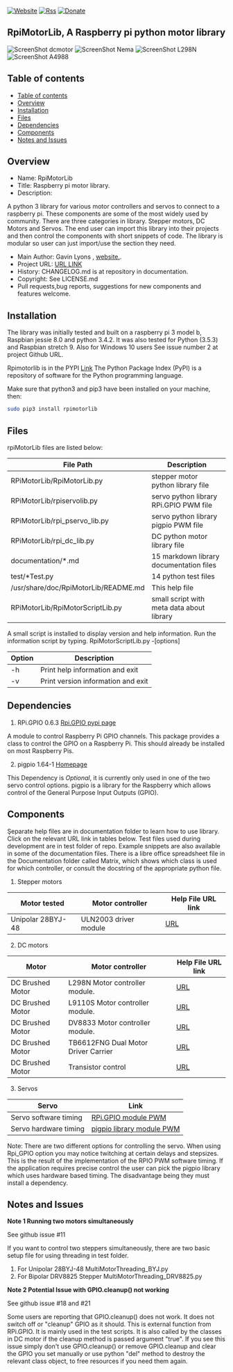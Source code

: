 
[![Website](https://img.shields.io/badge/Website-Link-blue.svg)](https://gavinlyonsrepo.github.io/)  [![Rss](https://img.shields.io/badge/Subscribe-RSS-yellow.svg)](https://gavinlyonsrepo.github.io//feed.xml)  [![Donate](https://img.shields.io/badge/Donate-PayPal-green.svg)](https://www.paypal.com/paypalme/whitelight976)

RpiMotorLib, A Raspberry pi python motor library
--------------------------------------------------

![ScreenShot dcmotor](https://github.com/gavinlyonsrepo/RpiMotorLib/blob/master/images/RF310T11400.jpg)
![ScreenShot Nema](https://github.com/gavinlyonsrepo/RpiMotorLib/blob/master/images/nema11.jpg)
![ScreenShot L298N](https://github.com/gavinlyonsrepo/RpiMotorLib/blob/master/images/L298N.jpg)
![ScreenShot A4988](https://github.com/gavinlyonsrepo/RpiMotorLib/blob/master/images/A4988.jpg)

Table of contents
---------------------------

  * [Table of contents](#table-of-contents)
  * [Overview](#overview)
  * [Installation](#installation)
  * [Files](#files)
  * [Dependencies](#dependencies)
  * [Components](#components)
  * [Notes and Issues](#notes-and-issues)

Overview
--------------------------------------------
* Name: RpiMotorLib
* Title: Raspberry pi motor library.
* Description: 

A python 3 library for various motor controllers and servos to connect to a raspberry pi.
These components are some of the most widely used by community.
There are three categories in library.
Stepper motors, DC Motors and Servos.
The end user can import this library into their projects 
and then control the components with short snippets of code.
The library is modular so user can just import/use the section they need.

* Main Author: Gavin Lyons , [website.](https://gavinlyonsrepo.github.io/).
* Project URL: [URL LINK](https://github.com/gavinlyonsrepo/RpiMotorLib)
* History: CHANGELOG.md is at repository in documentation.
* Copyright: See LICENSE.md 
* Pull requests,bug reports, suggestions for new components and features welcome. 

Installation
-----------------------------------------------

The library was initially tested and built on a raspberry pi 3 model b,
Raspbian jessie 8.0 and python 3.4.2.
It was also tested for Python (3.5.3) and Raspbian stretch 9.
Also for Windows 10 users See issue number 2 at project Github URL.

Rpimotorlib is in the PYPI [Link](https://pypi.org/project/rpimotorlib/)
The Python Package Index (PyPI) is a repository of software for the Python programming language.

Make sure that python3 and pip3 have been installed on your machine, then:

```sh
sudo pip3 install rpimotorlib
```

Files
-----------------------------------------
rpiMotorLib files are listed below:

| File Path | Description |
| ------ | ------ |
| RPiMotorLib/RpiMotorLib.py |  stepper motor python library file |
| RPiMotorLib/rpiservolib.py | servo python library RPi.GPIO  PWM file |
| RPiMotorLib/rpi_pservo_lib.py | servo python library pigpio PWM file |
| RPiMotorLib/rpi_dc_lib.py  |    DC python motor library  file |
| documentation/*.md | 15 markdown library documentation files |
| test/*Test.py | 14 python test files |
| /usr/share/doc/RpiMotorLib/README.md | This help file |
| RPiMotorLib/RpiMotorScriptLib.py | small script with meta data about library |

A small script is installed to display version and help information.
Run the information script by typing.
RpiMotorScriptLib.py -[options]

| Option          | Description     |
| --------------- | --------------- |
| -h  | Print help information and exit |
| -v  | Print version information and exit |


Dependencies
-----------

1. RPi.GPIO 0.6.3  [Rpi.GPIO pypi page](https://pypi.python.org/pypi/RPi.GPIO)

A module to control Raspberry Pi GPIO channels.
This package provides a class to control the GPIO on a Raspberry Pi.
This should already be installed on most Raspberry Pis.

2. pigpio 1.64-1 [Homepage](http://abyz.co.uk/rpi/pigpio/)

This Dependency is *Optional*, it is currently 
only used in one of the two servo control options.
pigpio is a library for the Raspberry which allows 
control of the General Purpose Input Outputs (GPIO).

Components
----------------------

Şeparate help files are in documentation folder to learn how to use library.
Click on the relevant URL link in tables below.
Test files used during development are in test folder of repo.
Example snippets are also available in some of the documentation files.
There is a libre office spreadsheet file in the Documentation folder called Matrix, 
which shows which class is used for which controller, 
or consult the docstring of the appropriate python file.

1. Stepper motors

| Motor tested | Motor controller| Help File URL link |
| ----- | ----- | ----- |
| Unipolar 28BYJ-48 | ULN2003 driver module | [URL](Documentation/28BYJ.md)| 


    
2. DC motors

| Motor | Motor controller| Help File URL link |
| ----- | ----- | ----- |
| DC Brushed Motor | L298N Motor controller module. | [ URL ](Documentation/L298N_DC.md) |
| DC Brushed Motor | L9110S Motor controller module. | [ URL ](Documentation/L9110S_DC.md) |
| DC Brushed Motor | DV8833 Motor controller module. | [ URL ](Documentation/DRV8833_DC.md) |
| DC Brushed Motor | TB6612FNG Dual Motor Driver Carrier| [ URL ](Documentation/TB6612FNG_DC.md) |
| DC Brushed Motor | Transistor control | [ URL ](Documentation/Transistor_DC.md) |

3. Servos

| Servo | Link |
| ----- | ----- |
| Servo software timing | [  RPi.GPIO module PWM ](Documentation/Servo_RPI_GPIO.md) |
| Servo hardware timing | [  pigpio library module PWM ](Documentation/Servo_pigpio.md) |

Note: There are two different options for controlling the servo.
When using Rpi_GPIO option you may notice twitching at certain
delays and stepsizes. This is the result of the 
implementation of the RPIO PWM software timing. If the application requires
precise control the user can pick the pigpio library
which uses hardware based timing. The disadvantage being they must install 
a dependency.


Notes and Issues
------------------------

**Note 1 Running two motors simultaneously**

See github issue #11

If you want to control two steppers simultaneously, there are two basic setup
file for using threading in test folder. 

1. For Unipolar 28BYJ-48  MultiMotorThreading_BYJ.py
2. For Bipolar DRV8825 Stepper MultiMotorThreading_DRV8825.py

**Note 2 Potential Issue with GPIO.cleanup() not working** 

See github issue #18 and #21

Some users are reporting that GPIO.cleanup() does not work.
It does not switch off or "cleanup" GPIO as it should.
This is external function from RPi.GPIO. It is mainly used in the test scripts.
It is also called by the classes in DC motor if the cleanup method is passed argument "true".
If you see this issue simply don't use GPIO.cleanup() or remove GPIO.cleanup 
and clear the GPIO you set manually or use python "del" method to destroy the relevant class object,
to free resources if you need them again.
